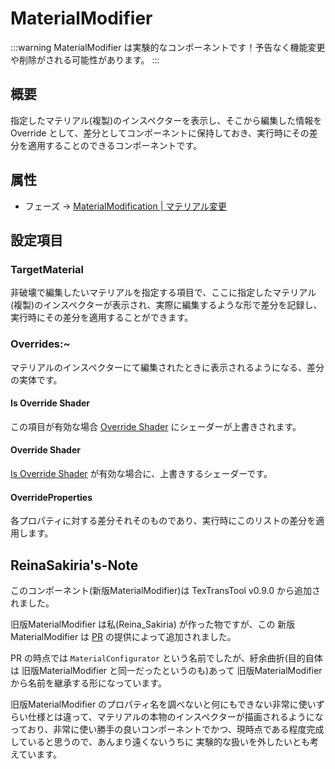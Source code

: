 # MaterialModifier

:::warning
MaterialModifier は実験的なコンポーネントです！予告なく機能変更や削除がされる可能性があります。
:::

## 概要

指定したマテリアル(複製)のインスペクターを表示し、そこから編集した情報を Override として、差分としてコンポーネントに保持しておき、実行時にその差分を適用することのできるコンポーネントです。

## 属性

- フェーズ -> [MaterialModification | マテリアル変更](/docs/Reference/General/ExecutionOrder.md#materialmodification--マテリアル変更)

## 設定項目

### TargetMaterial

非破壊で編集したいマテリアルを指定する項目で、ここに指定したマテリアル(複製)のインスペクターが表示され、実際に編集するような形で差分を記録し、実行時にその差分を適用することができます。

### Overrides:~

マテリアルのインスペクターにて編集されたときに表示されるようになる、差分の実体です。

#### Is Override Shader

この項目が有効な場合 [Override Shader](#override-shader) にシェーダーが上書きされます。

#### Override Shader

[Is Override Shader](#is-override-shader) が有効な場合に、上書きするシェーダーです。

#### OverrideProperties

各プロパティに対する差分それそのものであり、実行時にこのリストの差分を適用します。

## ReinaSakiria's-Note

このコンポーネント(新版MaterialModifier)は TexTransTool v0.9.0 から追加されました。

旧版MaterialModifier は私(Reina_Sakiria) が作った物ですが、この 新版MaterialModifier は [PR](https://github.com/ReinaS-64892/TexTransTool/pull/788) の提供によって追加されました。

PR の時点では `MaterialConfigurator` という名前でしたが、紆余曲折(目的自体は 旧版MaterialModifier と同一だったというのも)あって 旧版MaterialModifier から名前を継承する形になっています。

旧版MaterialModifier のプロパティ名を調べないと何にもできない非常に使いずらい仕様とは違って、マテリアルの本物のインスペクターが描画されるようになっており、非常に使い勝手の良いコンポーネントでかつ、現時点である程度完成していると思うので、あんまり遠くないうちに 実験的な扱いを外したいとも考えています。
